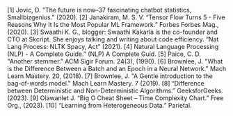 [1] Jovic, D. "The future is now–37 fascinating chatbot statistics, Smallbizgenius." (2020).
[2] Janakiram, M. S. V. “Tensor Flow Turns 5 - Five Reasons Why It Is the Most Popular ML Framework.”
Forbes Forbes Mag., (2020).
[3] Swaathi K. G., blogger: Swaathi Kakarla is the co-founder and CTO at Skcript. She enjoys talking and
writing about code efficiency. “Nat Lang Process: NLTK Spacy, Act” (2021).
[4] Natural Language Processing (NLP) - A Complete Guide.” (NLP) A Complete Guid.
[5] Paice, C. D. "Another stemmer." ACM Sigir Forum. 24(3), (1990).
[6] Brownlee, J. "What is the Difference Between a Batch and an Epoch in a Neural Network." Mach Learn
Mastery. 20, (2018).
[7] Brownlee, J. "A Gentle introduction to the bag-of-words model." Mach Learn Mastery. 7 (2019).
[8] “Difference between Deterministic and Non-Deterministic Algorithms.” GeeksforGeeks. (2023).
[9] Olawanlet J. “Big O Cheat Sheet – Time Complexity Chart.” Free Org., (2023).
[10] “Learning from Heterogeneous Data.” Parietal.
